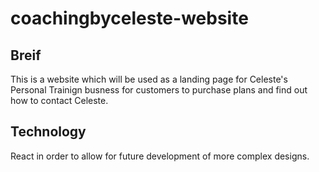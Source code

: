 # coachingbyceleste-website

## Breif
This is a website which will be used as a landing page for Celeste's Personal Trainign busness for customers to purchase plans and find out how to contact Celeste. 

## Technology
React in order to allow for future development of more complex designs. 
